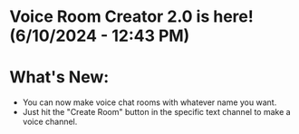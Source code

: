 # Voice Room Creator 2.0 is here! (6/10/2024 - 12:43 PM)

# What's New:

- You can now make voice chat rooms with whatever name you want.
- Just hit the "Create Room" button in the specific text channel to make a voice channel.
